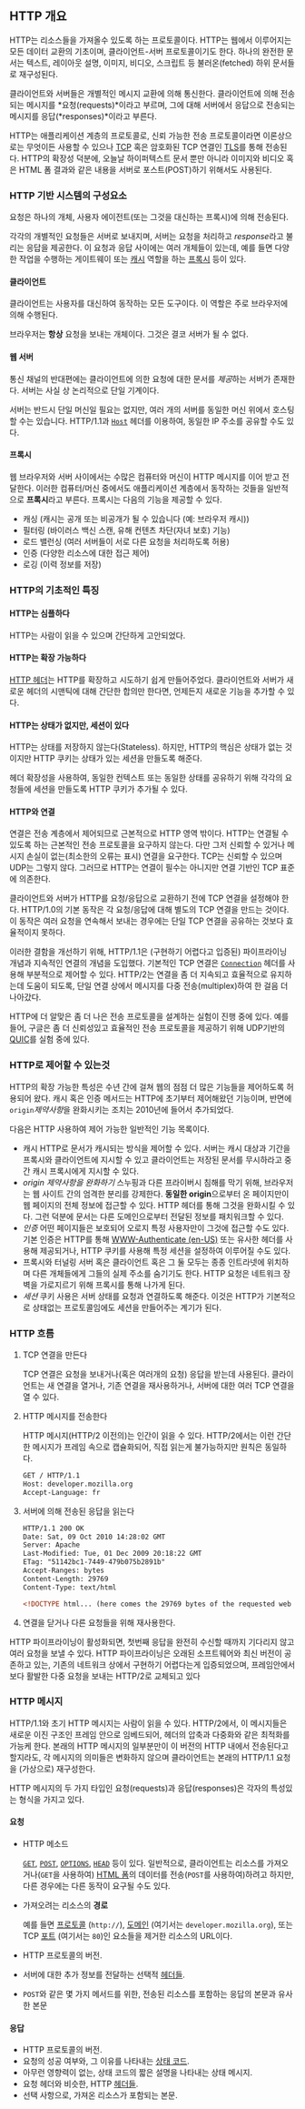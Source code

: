 ## HTTP 개요

HTTP는 리소스들을 가져올수 있도록 하는 프로토콜이다. HTTP는 웹에서 이루어지는 모든 데이터 교환의 기초이며, 클라이언트-서버 프로토콜이기도 한다. 하나의 완전한 문서는 텍스트, 레이아웃 설명, 이미지, 비디오, 스크립트 등 불러온(fetched) 하위 문서들로 재구성된다.

클라이언트와 서버들은 개별적인 메시지 교환에 의해 통신한다. 클라이언트에 의해 전송되는 메시지를 *요청(requests)*이라고 부르며, 그에 대해 서버에서 응답으로 전송되는 메시지를 응답(*responses)*이라고 부른다.

HTTP는 애플리케이션 계층의 프로토콜로, 신뢰 가능한 전송 프로토콜이라면 이론상으로는 무엇이든 사용할 수 있으나 [TCP](https://developer.mozilla.org/en-US/docs/Glossary/TCP) 혹은 암호화된 TCP 연결인 [TLS](https://developer.mozilla.org/en-US/docs/Glossary/TLS)를 통해 전송된다. HTTP의 확장성 덕분에, 오늘날 하이퍼텍스트 문서 뿐만 아니라 이미지와 비디오 혹은 HTML 폼 결과와 같은 내용을 서버로 포스트(POST)하기 위해서도 사용된다.

### HTTP 기반 시스템의 구성요소

요청은 하나의 개체, 사용자 에이전트(또는 그것을 대신하는 프록시)에 의해 전송된다.

각각의 개별적인 요청들은 서버로 보내지며, 서버는 요청을 처리하고 *response*라고 불리는 응답을 제공한다. 이 요청과 응답 사이에는 여러 개체들이 있는데, 예를 들면 다양한 작업을 수행하는 게이트웨이 또는 [캐시](https://developer.mozilla.org/en-US/docs/Glossary/Cache) 역할을 하는 [프록시](https://developer.mozilla.org/en-US/docs/Glossary/Proxy) 등이 있다.

#### 클라이언트

클라이언트는 사용자를 대신하여 동작하는 모든 도구이다. 이 역할은 주로 브라우저에 의해 수행된다.

브라우저는 **항상** 요청을 보내는 개체이다. 그것은 결코 서버가 될 수 없다.

#### 웹 서버

통신 채널의 반대편에는 클라이언트에 의한 요청에 대한 문서를 *제공*하는 서버가 존재한다. 서버는 사실 상 논리적으로 단일 기계이다.

서버는 반드시 단일 머신일 필요는 없지만, 여러 개의 서버를 동일한 머신 위에서 호스팅 할 수는 있습니다. HTTP/1.1과 [`Host`](https://developer.mozilla.org/ko/docs/Web/HTTP/Headers/Host) 헤더를 이용하여, 동일한 IP 주소를 공유할 수도 있다.

#### 프록시

웹 브라우저와 서버 사이에서는 수많은 컴퓨터와 머신이 HTTP 메시지를 이어 받고 전달한다. 이러한 컴퓨터/머신 중에서도 애플리케이션 계층에서 동작하는 것들을 일반적으로 **프록시**라고 부른다. 프록시는 다음의 기능을 제공할 수 있다.

- 캐싱 (캐시는 공개 또는 비공개가 될 수 있습니다 (예: 브라우저 캐시))
- 필터링 (바이러스 백신 스캔, 유해 컨텐츠 차단(자녀 보호) 기능)
- 로드 밸런싱 (여러 서버들이 서로 다른 요청을 처리하도록 허용)
- 인증 (다양한 리소스에 대한 접근 제어)
- 로깅 (이력 정보를 저장)

### HTTP의 기초적인 특징

#### HTTP는 심플하다

HTTP는 사람이 읽을 수 있으며 간단하게 고안되었다.

#### HTTP는 확장 가능하다

 [HTTP 헤더](https://developer.mozilla.org/en-US/docs/Web/HTTP/Headers)는 HTTP를 확장하고 시도하기 쉽게 만들어주었다. 클라이언트와 서버가 새로운 헤더의 시맨틱에 대해 간단한 합의만 한다면, 언제든지 새로운 기능을 추가할 수 있다.

#### HTTP는 상태가 없지만, 세션이 있다

HTTP는 상태를 저장하지 않는다(Stateless). 하지만, HTTP의 핵심은 상태가 없는 것이지만 HTTP 쿠키는 상태가 있는 세션을 만들도록 해준다. 

헤더 확장성을 사용하여, 동일한 컨텍스트 또는 동일한 상태를 공유하기 위해 각각의 요청들에 세션을 만들도록 HTTP 쿠키가 추가될 수 있다.

#### HTTP와 연결

연결은 전송 계층에서 제어되므로 근본적으로 HTTP 영역 밖이다. HTTP는 연결될 수 있도록 하는 근본적인 전송 프로토콜을 요구하지 않는다. 다만 그저 신뢰할 수 있거나 메시지 손실이 없는(최소한의 오류는 표시) 연결을 요구한다. TCP는 신뢰할 수 있으며 UDP는 그렇지 않다. 그러므로 HTTP는 연결이 필수는 아니지만 연결 기반인 TCP 표준에 의존한다.

클라이언트와 서버가 HTTP를 요청/응답으로 교환하기 전에  TCP 연결을 설정해야 한다. HTTP/1.0의 기본 동작은 각 요청/응답에 대해 별도의 TCP 연결을 만드는 것이다. 이 동작은 여러 요청을 연속해서 보내는 경우에는 단일 TCP 연결을 공유하는 것보다 효율적이지 못하다.

이러한 결함을 개선하기 위해, HTTP/1.1은 (구현하기 어렵다고 입증된) 파이프라이닝 개념과 지속적인 연결의 개념을 도입했다. 기본적인 TCP 연결은 [`Connection`](https://developer.mozilla.org/ko/docs/Web/HTTP/Headers/Connection) 헤더를 사용해 부분적으로 제어할 수 있다. HTTP/2는 연결을 좀 더 지속되고 효율적으로 유지하는데 도움이 되도록, 단일 연결 상에서 메시지를 다중 전송(multiplex)하여 한 걸음 더 나아갔다.

HTTP에 더 알맞은 좀 더 나은 전송 프로토콜을 설계하는 실험이 진행 중에 있다. 예를 들어, 구글은 좀 더 신뢰성있고 효율적인 전송 프로토콜을 제공하기 위해 UDP기반의 [QUIC](https://en.wikipedia.org/wiki/QUIC)를 실험 중에 있다.

### HTTP로 제어할 수 있는것

HTTP의 확장 가능한 특성은 수년 간에 걸쳐 웹의 점점 더 많은 기능들을 제어하도록 허용되어 왔다. 캐시 혹은 인증 메서드는 HTTP에 초기부터 제어해왔던 기능이며, 반면에 `origin`*제약사항*을 완화시키는 조치는 2010년에 들어서 추가되었다.

다음은 HTTP 사용하여 제어 가능한 일반적인 기능 목록이다.

- 캐시
  HTTP로 문서가 캐시되는 방식을 제어할 수 있다. 서버는 캐시 대상과 기간을 프록시와 클라이언트에 지시할 수 있고 클라이언트는 저장된 문서를 무시하라고 중간 캐시 프록시에게 지시할 수 있다.
- *origin 제약사항을 완화하기*
  스누핑과 다른 프라이버시 침해를 막기 위해, 브라우저는 웹 사이트 간의 엄격한 분리를 강제한다. **동일한 origin**으로부터 온 페이지만이 웹 페이지의 전체 정보에 접근할 수 있다. HTTP 헤더를 통해 그것을 완화시킬 수 있다. 그런 덕분에 문서는 다른 도메인으로부터 전달된 정보를 패치워크할 수 있다.
- *인증*
  어떤 페이지들은 보호되어 오로지 특정 사용자만이 그것에 접근할 수도 있다. 기본 인증은 HTTP를 통해 [WWW-Authenticate (en-US)](https://developer.mozilla.org/en-US/docs/Web/HTTP/Headers/WWW-Authenticate) 또는 유사한 헤더를 사용해 제공되거나, HTTP 쿠키를 사용해 특정 세션을 설정하여 이루어질 수도 있다.
- 프록시와 터널링
  서버 혹은 클라이언트 혹은 그 둘 모두는 종종 인트라넷에 위치하며 다른 개체들에게 그들의 실제 주소를 숨기기도 한다. HTTP 요청은 네트워크 장벽을 가로지르기 위해 프록시를 통해 나가게 된다. 
- *세션*
  쿠키 사용은 서버 상태를 요청과 연결하도록 해준다. 이것은 HTTP가 기본적으로 상태없는 프로토콜임에도 세션을 만들어주는 계기가 된다.

### HTTP 흐름

1. TCP 연결을 만든다

   TCP 연결은 요청을 보내거나(혹은 여러개의 요청) 응답을 받는데 사용된다. 클라이언트는 새 연결을 열거나, 기존 연결을 재사용하거나, 서버에 대한 여러 TCP 연결을 열 수 있다.

2. HTTP 메시지를 전송한다

   HTTP 메시지(HTTP/2 이전의)는 인간이 읽을 수 있다. HTTP/2에서는 이런 간단한 메시지가 프레임 속으로 캡슐화되어, 직접 읽는게 불가능하지만 원칙은 동일하다.

   ```html
   GET / HTTP/1.1
   Host: developer.mozilla.org
   Accept-Language: fr
   ```

3. 서버에 의해 전송된 응답을 읽는다

   ```html
   HTTP/1.1 200 OK
   Date: Sat, 09 Oct 2010 14:28:02 GMT
   Server: Apache
   Last-Modified: Tue, 01 Dec 2009 20:18:22 GMT
   ETag: "51142bc1-7449-479b075b2891b"
   Accept-Ranges: bytes
   Content-Length: 29769
   Content-Type: text/html
   
   <!DOCTYPE html... (here comes the 29769 bytes of the requested web page)
   ```

4. 연결을 닫거나 다른 요청들을 위해 재사용한다.

HTTP 파이프라이닝이 활성화되면, 첫번째 응답을 완전히 수신할 때까지 기다리지 않고 여러 요청을 보낼 수 있다. HTTP 파이프라이닝은 오래된 소프트웨어와 최신 버전이 공존하고 있는, 기존의 네트워크 상에서 구현하기 어렵다는게 입증되었으며, 프레임안에서 보다 활발한 다중 요청을 보내는 HTTP/2로 교체되고 있다

### HTTP 메시지

HTTP/1.1와 초기 HTTP 메시지는 사람이 읽을 수 있다. HTTP/2에서, 이 메시지들은 새로운 이진 구조인 프레임 안으로 임베드되어, 헤더의 압축과 다중화와 같은 최적화를 가능케 한다. 본래의 HTTP 메시지의 일부분만이 이 버전의 HTTP 내에서 전송된다고 할지라도, 각 메시지의 의미들은 변화하지 않으며 클라이언트는 본래의 HTTP/1.1 요청을 (가상으로) 재구성한다.

HTTP 메시지의 두 가지 타입인 요청(requests)과 응답(responses)은 각자의 특성있는 형식을 가지고 있다.

#### 요청

- HTTP 메소드

    [`GET`](https://developer.mozilla.org/ko/docs/Web/HTTP/Methods/GET), [`POST`](https://developer.mozilla.org/ko/docs/Web/HTTP/Methods/POST), [`OPTIONS`](https://developer.mozilla.org/ko/docs/Web/HTTP/Methods/OPTIONS), [`HEAD`](https://developer.mozilla.org/ko/docs/Web/HTTP/Methods/HEAD) 등이 있다. 일반적으로, 클라이언트는 리소스를 가져오거나(`GET`을 사용하여) [HTML 폼](https://developer.mozilla.org/en-US/docs/Learn/Forms)의 데이터를 전송(`POST`를 사용하여)하려고 하지만, 다른 경우에는 다른 동작이 요구될 수도 있다.

- 가져오려는 리소스의 **경로**

  예를 들면 [프로토콜](https://developer.mozilla.org/en-US/docs/Glossary/Protocol) (`http://`), [도메인](https://developer.mozilla.org/en-US/docs/Glossary/Domain) (여기서는 `developer.mozilla.org`), 또는 TCP [포트](https://developer.mozilla.org/en-US/docs/Glossary/Port) (여기서는 `80`)인 요소들을 제거한 리소스의 URL이다.

- HTTP 프로토콜의 버전.

- 서버에 대한 추가 정보를 전달하는 선택적 [헤더들](https://developer.mozilla.org/en-US/docs/Web/HTTP/Headers).

- `POST`와 같은 몇 가지 메서드를 위한, 전송된 리소스를 포함하는 응답의 본문과 유사한 본문

#### 응답

- HTTP 프로토콜의 버전.
- 요청의 성공 여부와, 그 이유를 나타내는 [상태 코드](https://developer.mozilla.org/en-US/docs/Web/HTTP/Status).
- 아무런 영향력이 없는, 상태 코드의 짧은 설명을 나타내는 상태 메시지.
- 요청 헤더와 비슷한, HTTP [헤더들](https://developer.mozilla.org/en-US/docs/Web/HTTP/Headers).
- 선택 사항으로, 가져온 리소스가 포함되는 본문.

